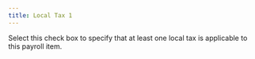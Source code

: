 ```yaml
---
title: Local Tax 1
---
```



Select this check box to specify that at least one local tax is applicable  to this payroll item.
